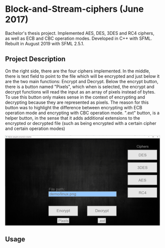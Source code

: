 # Block-and-Stream-ciphers (June 2017)
Bachelor's thesis project. Implemented AES, DES, 3DES and RC4 ciphers, as well as ECB and CBC operation modes. Developed in C++ with SFML. Rebuilt in August 2019 with SFML 2.5.1.

## Project Description

On the right side, there are the four ciphers implemented. In the middle, there is text field to point to the file which will be encrypted and just below it are the two main functions: Encrypt and Decrypt. Below the encrypt button, there is a button named "Pixels", which when is selected, the encrypt and decrypt functions will read the input as an array of pixels instead of bytes. To use this button only makes sense in the context of encrypting and decrypting because they are represented as pixels. The reason for this button was to highlight the difference between encrypting with ECB operation mode and encrypting with CBC operation mode. ".ext" button, is a helper button, in the sense that it adds additional extensions to the encrypted or decrypted file (such as being encrypted with a certain cipher and certain operation modes)

![](licentaUI.png)

## Usage
